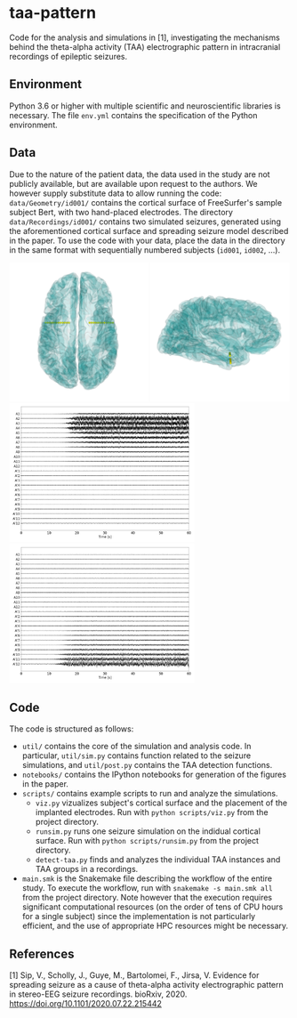 # taa-pattern

Code for the analysis and simulations in [1], investigating the mechanisms behind the theta-alpha activity (TAA) electrographic pattern in intracranial recordings of epileptic seizures.

## Environment

Python 3.6 or higher with multiple scientific and neuroscientific libraries is necessary. The file `env.yml` contains the specification of the Python environment.

## Data

Due to the nature of the patient data, the data used in the study are not publicly available, but are available upon request to the authors. 
We however supply substitute data to allow running the code: `data/Geometry/id001/` contains the cortical surface of FreeSurfer's sample subject Bert, with two hand-placed electrodes.
The directory `data/Recordings/id001/` contains two simulated seizures, generated using the aforementioned cortical surface and spreading seizure model described in the paper.
To use the code with your data, place the data in the directory in the same format with sequentially numbered subjects (`id001`, `id002`, ...).

<img src="etc/cortex-SI.png" height="250">
<img src="etc/cortex-RL.png" height="250">
<img src="etc/rec_0000.png"  height="250">
<img src="etc/rec_0001.png"  height="250">

## Code

The code is structured as follows:

- `util/` contains the core of the simulation and analysis code. In particular, `util/sim.py` contains function related to the seizure simulations, and `util/post.py` contains the TAA detection functions.
- `notebooks/` contains the IPython notebooks for generation of the figures in the paper.
- `scripts/` contains example scripts to run and analyze the simulations.
  - `viz.py` vizualizes subject's cortical surface and the placement of the implanted electrodes. Run with `python scripts/viz.py` from the project directory.
  - `runsim.py` runs one seizure simulation on the indidual cortical surface. Run with `python scripts/runsim.py` from the project directory.
  - `detect-taa.py` finds and analyzes the individual TAA instances and TAA groups in a recordings.
- `main.smk` is the Snakemake file describing the workflow of the entire study. To execute the workflow, run with `snakemake -s main.smk all` from the project directory. Note however that the execution requires significant computational resources (on the order of tens of CPU hours for a single subject) since the implementation is not particularly efficient, and the use of appropriate HPC resources might be necessary.


## References

[1] Sip, V., Scholly, J., Guye, M., Bartolomei, F., Jirsa, V. Evidence for spreading seizure as a cause of theta-alpha activity electrographic pattern in stereo-EEG seizure recordings. bioRxiv, 2020. https://doi.org/10.1101/2020.07.22.215442
